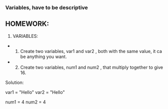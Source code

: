 ### Variables, have to be descriptive


## HOMEWORK:

1. VARIABLES:

- 1. Create two variables, var1 and var2 , both with the same value, it ca be anything you want.
- 2. Create two variables, num1 and num2 , that multiply together to give 16.

Solution:

var1 = "Hello"
var2 = "Hello"

num1 = 4
num2 = 4


